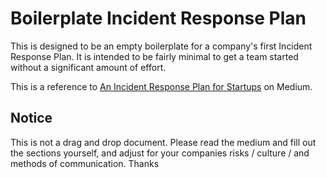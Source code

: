 # Boilerplate Incident Response Plan
This is designed to be an empty boilerplate for a company's first Incident Response Plan. It is intended to be fairly minimal to get a team started without a significant amount of effort.

This is a reference to [An Incident Response Plan for Startups](https://medium.com/@magoo/an-incident-response-plan-for-startups-26549596b914#.dlcpw86ge) on Medium.

## Notice
This is not a drag and drop document. Please read the medium and fill out the sections yourself, and adjust for your companies risks / culture / and methods of communication. Thanks
